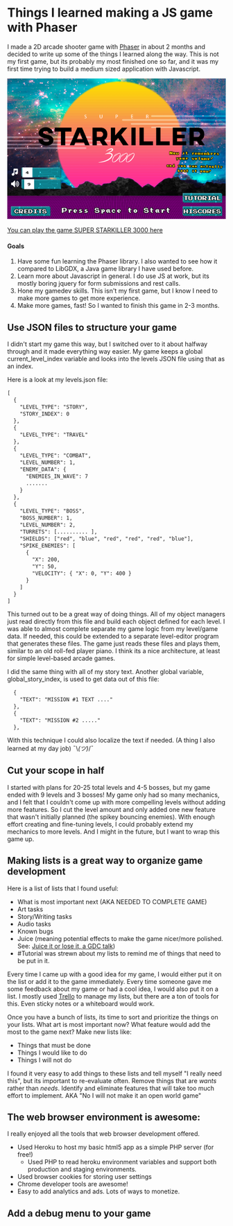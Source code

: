 # Things I learned making a JS game with Phaser

I made a 2D arcade shooter game with [Phaser](https://github.com/photonstorm/phaser-ce) in about 2 months and decided to write up some of the things I learned along the way. This is not my first game, but its probably my most finished one so far, and it was my first time trying to build a medium sized application with Javascript.


![SUPER STARKILLER 3000](https://github.com/fahseltc/SUPER-STARKILLER-3000/blob/master/docs/article/title.PNG)


[You can play the game SUPER STARKILLER 3000 here](https://super-starkiller-3000.herokuapp.com/)


#### Goals
1. Have some fun learning the Phaser library. I also wanted to see how it compared to LibGDX, a Java game library I have used before.
2. Learn more about Javascript in general. I do use JS at work, but its mostly boring jquery for form submissions and rest calls.
3. Hone my gamedev skills. This isn't my first game, but I know I need to make more games to get more experience.
4. Make more games, fast! So I wanted to finish this game in 2-3 months.


## Use JSON files to structure your game

I didn't start my game this way, but I switched over to it about halfway through and it made everything way easier. My game keeps a global current_level_index variable and looks into the levels JSON file using that as an index.

Here is a look at my levels.json file:
```
[
  {
    "LEVEL_TYPE": "STORY",
    "STORY_INDEX": 0
  },
  {
    "LEVEL_TYPE": "TRAVEL"
  },
  {
    "LEVEL_TYPE": "COMBAT",
    "LEVEL_NUMBER": 1,
    "ENEMY_DATA": {
      "ENEMIES_IN_WAVE": 7
      .......
    }
  },
  {
    "LEVEL_TYPE": "BOSS",
    "BOSS_NUMBER": 1,
    "LEVEL_NUMBER": 2,
    "TURRETS": [.......... ],
    "SHIELDS": ["red", "blue", "red", "red", "red", "blue"],
    "SPIKE_ENEMIES": [
      {
        "X": 200,
        "Y": 50,
        "VELOCITY": { "X": 0, "Y": 400 }
      }
    ]
  }
]
```
This turned out to be a great way of doing things. All of my object managers just read directly from this file and build each object defined for each level. I was able to almost complete separate my game logic from my level/game data. If needed, this could be extended to a separate level-editor program that generates these files. The game just reads these files and plays them, similar to an old roll-fed player piano. I think its a nice architecture, at least for simple level-based arcade games.

I did the same thing with all of my story text. Another global variable, global_story_index, is used to get data out of this file:
```
  {
    "TEXT": "MISSION #1 TEXT ...."
  },
  {
    "TEXT": "MISSION #2 ....."
  },
```
With this technique I could also localize the text if needed. (A thing I also learned at my day job) ¯\\_(ツ)_/¯

## Cut your scope in half
I started with plans for 20-25 total levels and 4-5 bosses, but my game ended with 9 levels and 3 bosses! My game only had so many mechanics, and I felt that I couldn't come up with more compelling levels without adding more features. So I cut the level amount and only added one new feature that wasn't initially planned (the spikey bouncing enemies).
With enough effort creating and fine-tuning levels, I could probably extend my mechanics to more levels. And I might in the future, but I want to wrap this game up.


## Making lists is a great way to organize game development
Here is a list of lists that I found useful:
- What is most important next (AKA NEEDED TO COMPLETE GAME)
- Art tasks
- Story/Writing tasks
- Audio tasks
- Known bugs
- Juice (meaning potential effects to make the game nicer/more polished. See: [Juice it or lose it, a GDC talk](https://www.youtube.com/watch?v=Fy0aCDmgnxg))
- #Tutorial was strewn about my lists to remind me of things that need to be put in it.

Every time I came up with a good idea for my game, I would either put it on the list or add it to the game immediately. Every time someone gave me some feedback about my game or had a cool idea, I would also put it on a list. I mostly used [Trello](https://trello.com/) to manage my lists, but there are a ton of tools for this. Even sticky notes or a whiteboard would work.

Once you have a bunch of lists, its time to sort and prioritize the things on your lists. What art is most important now? What feature would add the most to the game next? Make new lists like:
- Things that must be done
- Things I would like to do
- Things I will not do

I found it very easy to add things to these lists and tell myself "I really need this", but its important to re-evaluate often. Remove things that are _wants_ rather than _needs_. Identify and eliminate features that will take too much effort to implement. AKA "No I will not make it an open world game"


## The web browser environment is awesome:
I really enjoyed all the tools that web browser development offered.
  - Used Heroku to host my basic html5 app as a simple PHP server (for free!)
    - Used PHP to read heroku environment variables and support both production and staging environments.
  - Used browser cookies for storing user settings
  - Chrome developer tools are awesome!
  - Easy to add analytics and ads. Lots of ways to monetize.

## Add a debug menu to your game



